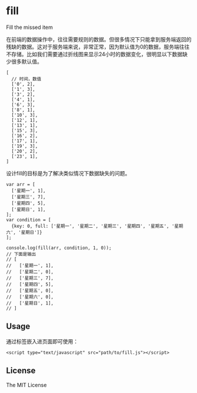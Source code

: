 fill
====

Fill the missed item

在前端的数据操作中，往往需要规则的数据。但很多情况下只能拿到服务端返回的残缺的数据。这对于服务端来说，非常正常，因为默认值为0的数据，服务端往往不存储。比如我们需要通过折线图来显示24小时的数据变化，很明显以下数据缺少很多默认值。

```
[
  // 时间，数值
  ['0', 2],
  ['1', 3],
  ['3', 2],
  ['4', 1],
  ['6', 3],
  ['8', 1],
  ['10', 3],
  ['12', 1],
  ['13', 1],
  ['15', 3],
  ['16', 2],
  ['17', 1],
  ['19', 3],
  ['20', 2],
  ['23', 1],
]
```
设计fill的目标是为了解决类似情况下数据缺失的问题。

```
var arr = [
  ['星期一', 1],
  ['星期三', 7],
  ['星期四', 5],
  ['星期日', 1],
];
var condition = [
  {key: 0, full: ['星期一', '星期二', '星期三', '星期四', '星期五', '星期六', '星期日']}
];

console.log(fill(arr, condition, 1, 0));
// 下面是输出
// [
//   ['星期一', 1],
//   ['星期二', 0],
//   ['星期三', 7],
//   ['星期四', 5],
//   ['星期五', 0],
//   ['星期六', 0],
//   ['星期日', 1],
// ]
```

## Usage
通过标签嵌入进页面即可使用：

```
<script type="text/javascript" src="path/to/fill.js"></script>
```

## License
The MIT License

